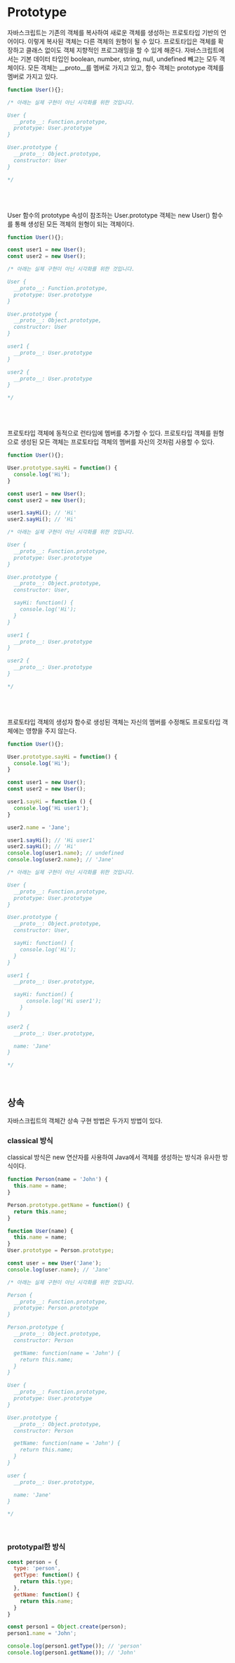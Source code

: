 # Prototype

자바스크립트는 기존의 객체를 복사하여 새로운 객체를 생성하는 프로토타입 기반의 언어이다. 이렇게 복사된 객체는 다른 객체의 원형이 될 수 있다. 프로토타입은 객체를 확장하고 클래스 없이도 객체 지향적인 프로그래밍을 할 수 있게 해준다. 자바스크립트에서는 기본 데이터 타입인 boolean, number, string, null, undefined 빼고는 모두 객체이다. 모든 객체는 \_\_proto\_\_를 멤버로 가지고 있고, 함수 객체는 prototype 객체를 멤버로 가지고 있다.   
```javascript
function User(){};

/* 아래는 실제 구현이 아닌 시각화를 위한 것입니다.

User {
  __proto__: Function.prototype,
  prototype: User.prototype
}

User.prototype {
  __proto__: Object.prototype,
  constructor: User
}

*/
```
<br/>
<br/>

User 함수의 prototype 속성이 참조하는 User.prototype 객체는 new User() 함수를 통해 생성된 모든 객체의 원형이 되는 객체이다.   
```javascript
function User(){};

const user1 = new User();
const user2 = new User();

/* 아래는 실제 구현이 아닌 시각화를 위한 것입니다.

User {
  __proto__: Function.prototype,
  prototype: User.prototype
}

User.prototype {
  __proto__: Object.prototype,
  constructor: User
}

user1 {
  __proto__: User.prototype
}

user2 {
  __proto__: User.prototype
}

*/
```
<br/>
<br/>

프로토타입 객체에 동적으로 런타임에 멤버를 추가할 수 있다. 프로토타입 객체를 원형으로 생성된 모든 객체는 프로토타입 객체의 멤버를 자신의 것처럼 사용할 수 있다.   
```javascript
function User(){};

User.prototype.sayHi = function() {
  console.log('Hi');
}

const user1 = new User();
const user2 = new User();

user1.sayHi(); // 'Hi'
user2.sayHi(); // 'Hi'

/* 아래는 실제 구현이 아닌 시각화를 위한 것입니다.

User {
  __proto__: Function.prototype,
  prototype: User.prototype
}

User.prototype {
  __proto__: Object.prototype,
  constructor: User,

  sayHi: function() {
    console.log('Hi');
  }
}

user1 {
  __proto__: User.prototype
}

user2 {
  __proto__: User.prototype
}

*/
```
<br/>
<br/>

프로토타입 객체의 생성자 함수로 생성된 객체는 자신의 멤버를 수정해도 프로토타입 객체에는 영향을 주지 않는다.   
```javascript
function User(){};

User.prototype.sayHi = function() {
  console.log('Hi');
}

const user1 = new User();
const user2 = new User();

user1.sayHi = function () {
  console.log('Hi user1');
}

user2.name = 'Jane';

user1.sayHi(); // 'Hi user1'
user2.sayHi(); // 'Hi'
console.log(user1.name); // undefined
console.log(user2.name); // 'Jane'

/* 아래는 실제 구현이 아닌 시각화를 위한 것입니다.

User {
  __proto__: Function.prototype,
  prototype: User.prototype
}

User.prototype {
  __proto__: Object.prototype,
  constructor: User,

  sayHi: function() {
    console.log('Hi');
  }
}

user1 {
  __proto__: User.prototype,

  sayHi: function() {
      console.log('Hi user1');
    }
}

user2 {
  __proto__: User.prototype,

  name: 'Jane'
}

*/
```
<br/>

## 상속
자바스크립트의 객체간 상속 구현 방법은 두가지 방법이 있다.   
### classical 방식
classical 방식은 new 연산자를 사용하여 Java에서 객체를 생성하는 방식과 유사한 방식이다.   
```javascript
function Person(name = 'John') {
  this.name = name;
}

Person.prototype.getName = function() {
  return this.name;
}

function User(name) {
  this.name = name;
}
User.prototype = Person.prototype;

const user = new User('Jane');
console.log(user.name); // 'Jane'

/* 아래는 실제 구현이 아닌 시각화를 위한 것입니다.

Person {
  __proto__: Function.prototype,
  prototype: Person.prototype
}

Person.prototype {
  __proto__: Object.prototype,
  constructor: Person

  getName: function(name = 'John') {
    return this.name;
  }
}

User {
  __proto__: Function.prototype,
  prototype: User.prototype
}

User.prototype {
  __proto__: Object.prototype,
  constructor: Person

  getName: function(name = 'John') {
    return this.name;
  }
}

user {
  __proto__: User.prototype,

  name: 'Jane'
}

*/
```
<br/>

### prototypal한 방식
```javascript
const person = {
  type: 'person',
  getType: function() {
    return this.type;
  },
  getName: function() {
    return this.name;
  }
}

const person1 = Object.create(person);
person1.name = 'John';

console.log(person1.getType()); // 'person'
console.log(person1.getName()); // 'John'
```